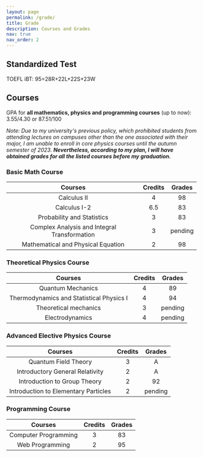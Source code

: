 ```yaml
---
layout: page
permalink: /grade/
title: Grade
description: Courses and Grades
nav: true
nav_order: 2
---
```


## Standardized Test
TOEFL iBT: 95=28R+22L+22S+23W
## Courses
GPA for **all mathematics, physics and programming courses** (up to now): 3.55/4.30 or 87.51/100


*Note: Due to my university's previous policy, which prohibited students from attending lectures on campuses other than the one associated with their major, I am unable to enroll in core physics courses until the autumn semester of 2023.* ***Nevertheless, according to my plan, I will have obtained grades for all the listed courses before my graduation.***

### Basic Math Course


| Courses      | Credits | Grades    |
| :---:       |    :----:   |         :---: |
| Calculus II      | 4       | 98  |
| Calculus I-2   | 6.5        | 83     |
| Probability and Statistics | 3 |  83 | 
| Complex Analysis and Integral Transformation | 3 | pending|
| Mathematical and Physical Equation | 2 | 98|


### Theoretical Physics Course


| Courses      | Credits | Grades    |
| :---:       |    :----:   |         :---: |
| Quantum Mechanics | 4 | 89 |
| Thermodynamics and Statistical Physics I | 4 | 94 |
| Theoretical mechanics | 3 | pending |
| Electrodynamics | 4 | pending |


### Advanced Elective Physics Course


| Courses      | Credits | Grades    |
| :---:       |    :----:   |         :---: |
| Quantum Field Theory | 3 | A |
| Introductory General Relativity | 2 | A |
| Introduction to Group Theory | 2 | 92 |
| Introduction to Elementary Particles | 2 | pending |


### Programming Course

| Courses      | Credits | Grades    |
| :---:       |    :----:   |         :---: |
| Computer Programming | 3 | 83 |
| Web Programming | 2 | 95 |